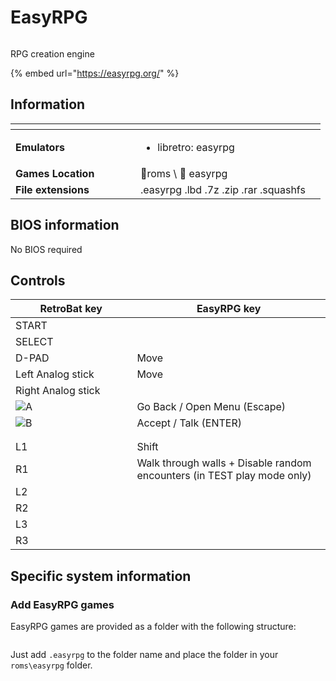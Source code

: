 # EasyRPG

<div align="left">

<figure><picture><source srcset="https://raw.githubusercontent.com/fabricecaruso/es-theme-carbon/91d85c7849cc550b0cac4e75cb8e0923d3b61b5e/art/logos/easyrpg-w.svg" media="(prefers-color-scheme: dark)"><img src="https://i.imgur.com/khOjbUH.png" alt=""></picture><figcaption></figcaption></figure>

</div>

RPG creation engine

{% embed url="https://easyrpg.org/" %}

## Information

<table data-header-hidden><thead><tr><th width="184"></th><th></th><th data-hidden></th></tr></thead><tbody><tr><td><strong>Emulators</strong></td><td><ul><li>libretro: easyrpg</li></ul></td><td></td></tr><tr><td><strong>Games Location</strong></td><td><span data-gb-custom-inline data-tag="emoji" data-code="1f4c2">📂</span>roms \ <span data-gb-custom-inline data-tag="emoji" data-code="1f4c2">📂</span> easyrpg</td><td></td></tr><tr><td><strong>File extensions</strong></td><td>.easyrpg .lbd .7z .zip .rar .squashfs</td><td></td></tr></tbody></table>

## BIOS information

No BIOS required

## Controls

<table><thead><tr><th width="258">RetroBat key</th><th width="443">EasyRPG key</th></tr></thead><tbody><tr><td>START</td><td></td></tr><tr><td>SELECT</td><td></td></tr><tr><td>D-PAD</td><td>Move</td></tr><tr><td>Left Analog stick</td><td>Move</td></tr><tr><td>Right Analog stick</td><td></td></tr><tr><td><img src="../../../.gitbook/assets/image (25).png" alt="A"></td><td>Go Back / Open Menu (Escape)</td></tr><tr><td><img src="../../../.gitbook/assets/image (11).png" alt="B"></td><td>Accept / Talk (ENTER)</td></tr><tr><td><img src="../../../.gitbook/assets/image (45).png" alt="" data-size="original"></td><td></td></tr><tr><td><img src="../../../.gitbook/assets/image (43).png" alt="" data-size="line"></td><td></td></tr><tr><td>L1</td><td>Shift</td></tr><tr><td>R1</td><td>Walk through walls + Disable random encounters (in TEST play mode only)</td></tr><tr><td>L2</td><td></td></tr><tr><td>R2</td><td></td></tr><tr><td>L3</td><td></td></tr><tr><td>R3</td><td></td></tr></tbody></table>

## Specific system information

### Add EasyRPG games

EasyRPG games are provided as a folder with the following structure:

<div align="left">

<figure><img src="https://i.imgur.com/fW4ypgs.png" alt=""><figcaption></figcaption></figure>

</div>

Just add `.easyrpg` to the folder name and place the folder in your `roms\easyrpg` folder.
